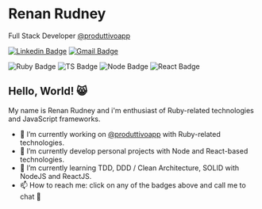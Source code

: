 # Renan Rudney

Full Stack Developer [@produttivoapp](https://www.produttivo.com.br)

[![Linkedin Badge](https://img.shields.io/badge/-Renan%20Rudney-blue?style=flat-square&logo=Linkedin&logoColor=white&link=https://www.linkedin.com/in/renanrudney/)](https://www.linkedin.com/in/renanrudney/)
[![Gmail Badge](https://img.shields.io/badge/-renanrudney@gmail.com-B23121?style=flat-square&logo=Gmail&logoColor=EEEEEE&link=mailto:renanrudney@gmail.com)](mailto:renanrudney@gmail.com)

![Ruby Badge](https://img.shields.io/badge/Ruby-CC342D?style=for-the-badge&logo=ruby&logoColor=white)
![TS Badge](https://img.shields.io/badge/TypeScript-007ACC?style=for-the-badge&logo=typescript&logoColor=white)
![Node Badge](https://img.shields.io/badge/Node.js-43853D?style=for-the-badge&logo=node.js&logoColor=white)
![React Badge](https://img.shields.io/badge/React-20232A?style=for-the-badge&logo=react&logoColor=61DAFB)

## Hello, World! 😸

My name is Renan Rudney and i'm enthusiast of Ruby-related technologies and JavaScript frameworks.
- 🔭 I’m currently working on [@produttivoapp](https://www.produttivo.com.br) with Ruby-related technologies.
- 🌱 I’m currently develop personal projects with Node and React-based technologies.
- 🌱 I’m currently learning TDD, DDD / Clean Architecture, SOLID with NodeJS and ReactJS.
- 📫 How to reach me: click on any of the badges above and call me to chat 💬

<!--
**renanrudney/renanrudney** is a ✨ _special_ ✨ repository because its `README.md` (this file) appears on your GitHub profile.

Here are some ideas to get you started:

- 🔭 I’m currently working on ...
- 🌱 I’m currently learning ...
- 👯 I’m looking to collaborate on ...
- 🤔 I’m looking for help with ...
- 💬 Ask me about ...
- 📫 How to reach me: ...
- 😄 Pronouns: ...
- ⚡ Fun fact: ...
-->
